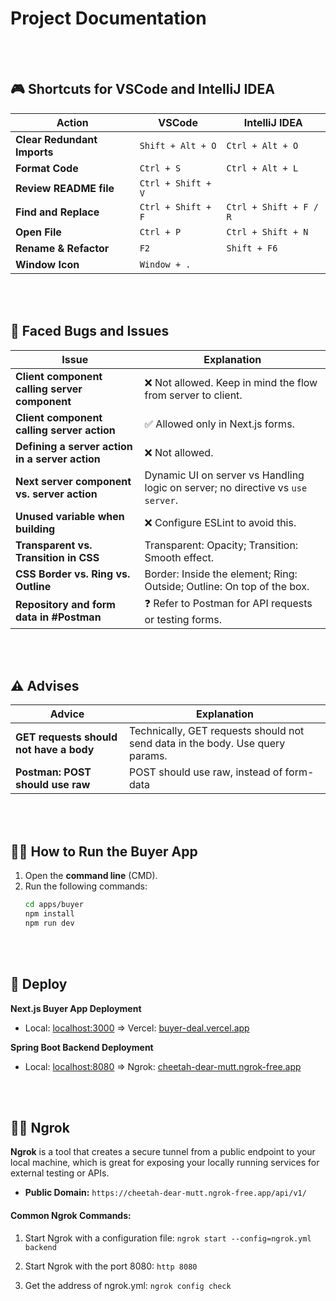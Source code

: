 # Project Documentation

<br></br>
## 🎮 **Shortcuts for VSCode and IntelliJ IDEA**

| **Action**                           | **VSCode**             | **IntelliJ IDEA**      |
|--------------------------------------|------------------------|------------------------|
| **Clear Redundant Imports**          | `Shift + Alt + O`      | `Ctrl + Alt + O`       |
| **Format Code**                      | `Ctrl + S`             | `Ctrl + Alt + L`       |
| **Review README file**               | `Ctrl + Shift + V`     |                        |
| **Find and Replace**                 | `Ctrl + Shift + F`     | `Ctrl + Shift + F / R` |
| **Open File**                         | `Ctrl + P`             | `Ctrl + Shift + N`     |
| **Rename & Refactor**                | `F2`                   | `Shift + F6`           |
| **Window Icon**                      | `Window + .`           |                        |

<br></br>
## 🐞 **Faced Bugs and Issues**

| **Issue**                                                        | **Explanation**                                                                 |
|------------------------------------------------------------------|---------------------------------------------------------------------------------|
| **Client component calling server component**                   | ❌ Not allowed. Keep in mind the flow from server to client.                    |
| **Client component calling server action**                      | ✅ Allowed only in Next.js forms.                                                |
| **Defining a server action in a server action**                  | ❌ Not allowed.                                                                 |
| **Next server component vs. server action**                     | Dynamic UI on server vs Handling logic on server; no directive vs `use server`. |
| **Unused variable when building**                                | ❌ Configure ESLint to avoid this.                                              |
| **Transparent vs. Transition in CSS**                            | Transparent: Opacity; Transition: Smooth effect.                                |
| **CSS Border vs. Ring vs. Outline**                              | Border: Inside the element; Ring: Outside; Outline: On top of the box.         |
| **Repository and form data in #Postman**                         | ❓ Refer to Postman for API requests or testing forms.                         |

<br></br>
## ⚠️ **Advises**

| **Advice**                                           | **Explanation**                                                                 |
|------------------------------------------------------|---------------------------------------------------------------------------------|
| **GET requests should not have a body**              | Technically, GET requests should not send data in the body. Use query params.   |
| **Postman: POST should use raw**                     | POST should use raw, instead of form-data                                       |

<br></br>
## 🏃‍♂️ **How to Run the Buyer App**

1. Open the **command line** (CMD).
2. Run the following commands:
   ```bash
   cd apps/buyer
   npm install
   npm run dev
   ```

<br></br>
## 🚀 **Deploy**

**Next.js Buyer App Deployment**

- Local: [localhost:3000](http://localhost:3000)   => Vercel: [buyer-deal.vercel.app](https://buyer-deal.vercel.app)

**Spring Boot Backend Deployment**

- Local: [localhost:8080](http://localhost:8080)   => Ngrok: [cheetah-dear-mutt.ngrok-free.app](https://cheetah-dear-mutt.ngrok-free.app)

<br></br>
## ⛓️‍💥 **Ngrok**

**Ngrok** is a tool that creates a secure tunnel from a public endpoint to your local machine, which is great for exposing your locally running services for external testing or APIs.

- **Public Domain:** `https://cheetah-dear-mutt.ngrok-free.app/api/v1/`

#### **Common Ngrok Commands:**

1. Start Ngrok with a configuration file: `ngrok start --config=ngrok.yml backend`

2. Start Ngrok with the port 8080: `http 8080`

3. Get the address of ngrok.yml: `ngrok config check`


